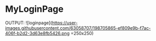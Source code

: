 # MyLoginPage

OUTPUT:
![loginpage](https://user-images.githubusercontent.com/63058707/198705865-ef809e9b-f7ac-406f-b2d2-3d63e8fb5426.png =250x250)
